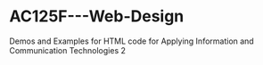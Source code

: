# AC125F---Web-Design
Demos and Examples for HTML code for Applying Information and Communication Technologies 2
